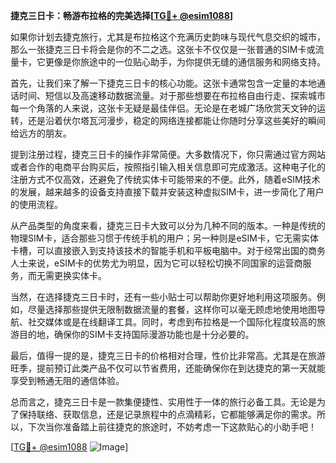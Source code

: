 **捷克三日卡：畅游布拉格的完美选择[[TG💪+ @esim1088](https://t.me/s/esim1088)]**

如果你计划去捷克旅行，尤其是布拉格这个充满历史韵味与现代气息交织的城市，那么一张捷克三日卡将会是你的不二之选。这张卡不仅仅是一张普通的SIM卡或流量卡，它更像是你旅途中的一位贴心助手，为你提供无缝的通信服务和网络支持。

首先，让我们来了解一下捷克三日卡的核心功能。这张卡通常包含一定量的本地通话时间、短信以及高速移动数据流量。对于那些想要在布拉格自由行走、探索城市每一个角落的人来说，这张卡无疑是最佳伴侣。无论是在老城广场欣赏天文钟的运转，还是沿着伏尔塔瓦河漫步，稳定的网络连接都能让你随时分享这些美好的瞬间给远方的朋友。

提到注册过程，捷克三日卡的操作非常简便。大多数情况下，你只需通过官方网站或者合作的电商平台购买后，按照指引输入相关信息即可完成激活。这种电子化的注册方式不仅高效，还避免了传统实体卡可能带来的不便。此外，随着eSIM技术的发展，越来越多的设备支持直接下载并安装这种虚拟SIM卡，进一步简化了用户的使用流程。

从产品类型的角度来看，捷克三日卡大致可以分为几种不同的版本。一种是传统的物理SIM卡，适合那些习惯于传统手机的用户；另一种则是eSIM卡，它无需实体卡槽，可以直接嵌入到支持该技术的智能手机和平板电脑中。对于经常出国的商务人士来说，eSIM卡的优势尤为明显，因为它可以轻松切换不同国家的运营商服务，而无需更换实体卡。

当然，在选择捷克三日卡时，还有一些小贴士可以帮助你更好地利用这项服务。例如，尽量选择那些提供无限制数据流量的套餐，这样你可以毫无顾虑地使用地图导航、社交媒体或是在线翻译工具。同时，考虑到布拉格是一个国际化程度较高的旅游目的地，确保你的SIM卡支持国际漫游功能也是十分必要的。

最后，值得一提的是，捷克三日卡的价格相对合理，性价比非常高。尤其是在旅游旺季，提前预订此类产品不仅可以节省费用，还能确保你在到达捷克的第一天就能享受到畅通无阻的通信体验。

总而言之，捷克三日卡是一款集便捷性、实用性于一体的旅行必备工具。无论是为了保持联络、获取信息，还是记录旅程中的点滴精彩，它都能够满足你的需求。所以，下次当你准备踏上前往捷克的旅途时，不妨考虑一下这款贴心的小助手吧！

[[TG💪+ @esim1088](https://t.me/s/esim1088) ![Image](https://i.postimg.cc/4NQfJmqS/Snipaste-2025-05-13-00-14-12.png)]